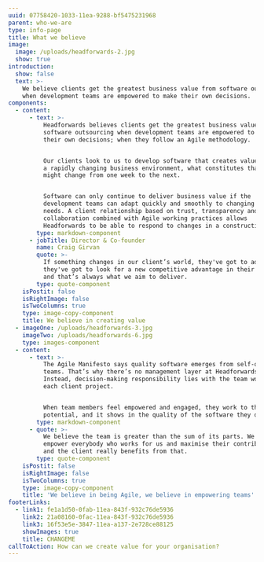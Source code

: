 ```yaml
---
uuid: 07758420-1033-11ea-9288-bf5475231968
parent: who-we-are
type: info-page
title: What we believe
image:
  image: /uploads/headforwards-2.jpg
  show: true
introduction:
  show: false
  text: >-
    We believe clients get the greatest business value from software outsourcing
    when development teams are empowered to make their own decisions.
components:
  - content:
      - text: >-
          Headforwards believes clients get the greatest business value from
          software outsourcing when development teams are empowered to make
          their own decisions; when they follow an Agile methodology.


          Our clients look to us to develop software that creates value but, in
          a rapidly changing business environment, what constitutes that value
          might change from one week to the next.


          Software can only continue to deliver business value if the
          development teams can adapt quickly and smoothly to changing client
          needs. A client relationship based on trust, transparency and
          collaboration combined with Agile working practices allows
          Headforwards to be able to respond to changes in a constructive way.
        type: markdown-component
      - jobTitle: Director & Co-founder
        name: Craig Girvan
        quote: >-
          If something changes in our client’s world, they've got to adapt,
          they've got to look for a new competitive advantage in their software
          and that’s always what we aim to deliver.
        type: quote-component
    isPostit: false
    isRightImage: false
    isTwoColumns: true
    type: image-copy-component
    title: We believe in creating value
  - imageOne: /uploads/headforwards-3.jpg
    imageTwo: /uploads/headforwards-6.jpg
    type: images-component
  - content:
      - text: >-
          The Agile Manifesto says quality software emerges from self-organising
          teams. That’s why there’s no management layer at Headforwards.
          Instead, decision-making responsibility lies with the team working on
          each client project.


          When team members feel empowered and engaged, they work to their full
          potential, and it shows in the quality of the software they deliver.
        type: markdown-component
      - quote: >-
          We believe the team is greater than the sum of its parts. We want to
          empower everybody who works for us and maximise their contribution –
          and the client really benefits from that.
        type: quote-component
    isPostit: false
    isRightImage: false
    isTwoColumns: true
    type: image-copy-component
    title: 'We believe in being Agile, we believe in empowering teams'
footerLinks:
  - link1: fe1a1d50-0fab-11ea-843f-932c76de5936
    link2: 21a08160-0fac-11ea-843f-932c76de5936
    link3: 16f53e5e-3847-11ea-a137-2e728ce88125
    showImages: true
    title: CHANGEME
callToAction: How can we create value for your organisation?
---
```


